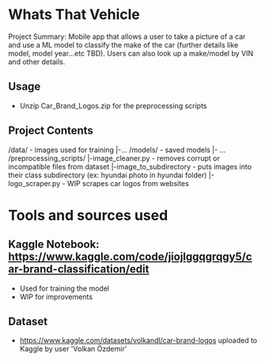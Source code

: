 # Whats That Vehicle
Project Summary: Mobile app that allows a user to take a picture of a car and use a ML model to classify the make of the car (further details like model, model year...etc TBD). Users can also look up a make/model by VIN and other details.

## Usage 
- Unzip Car_Brand_Logos.zip for the preprocessing scripts

## Project Contents
/data/ - images used for training
|-...
/models/ - saved models
|- ...
/preprocessing_scripts/
|-image_cleaner.py - removes corrupt or incompatible files from dataset
|-image_to_subdirectory - puts images into their class subdirectory (ex: hyundai photo in hyundai folder)
|-logo_scraper.py - WIP scrapes car logos from websites

# Tools and sources used
## Kaggle Notebook: https://www.kaggle.com/code/jiojlggqgrqgy5/car-brand-classification/edit
- Used for training the model
- WIP for improvements

## Dataset
- https://www.kaggle.com/datasets/volkandl/car-brand-logos uploaded to Kaggle by user 'Volkan Özdemir'